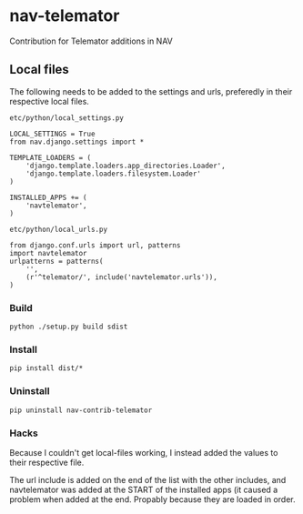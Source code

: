 # nav-telemator

Contribution for Telemator additions in NAV

## Local files

The following needs to be added to the settings and urls, preferedly in their respective local files.

`etc/python/local_settings.py`

    LOCAL_SETTINGS = True
    from nav.django.settings import *

    TEMPLATE_LOADERS = (
        'django.template.loaders.app_directories.Loader',
        'django.template.loaders.filesystem.Loader'
    )

    INSTALLED_APPS += (
        'navtelemator',
    )

`etc/python/local_urls.py`

    from django.conf.urls import url, patterns
    import navtelemator
    urlpatterns = patterns(
        '',
        (r'^telemator/', include('navtelemator.urls')),
    )

### Build

`python ./setup.py build sdist`

### Install

`pip install dist/*`

### Uninstall

`pip uninstall nav-contrib-telemator`

### Hacks

Because I couldn't get local-files working, I instead added the values to their respective file.

The url include is added on the end of the list with the other includes, and navtelemator was added at the START of the installed apps (it caused a problem when added at the end. Propably because they are loaded in order.

